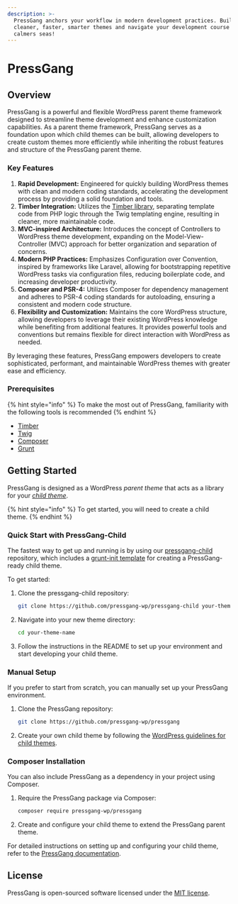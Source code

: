 ```yaml
---
description: >-
  PressGang anchors your workflow in modern development practices. Build
  cleaner, faster, smarter themes and navigate your development course to
  calmers seas!
---
```


# PressGang

## Overview

PressGang is a powerful and flexible WordPress parent theme framework designed to streamline theme development and enhance customization capabilities. As a parent theme framework, PressGang serves as a foundation upon which child themes can be built, allowing developers to create custom themes more efficiently while inheriting the robust features and structure of the PressGang parent theme.

### Key Features

1. **Rapid Development:** Engineered for quickly building WordPress themes with clean and modern coding standards, accelerating the development process by providing a solid foundation and tools.
2. **Timber Integration:** Utilizes the [Timber library](https://upstatement.com/timber/), separating template code from PHP logic through the Twig templating engine, resulting in cleaner, more maintainable code.
3. **MVC-inspired Architecture:** Introduces the concept of Controllers to WordPress theme development, expanding on the Model-View-Controller (MVC) approach for better organization and separation of concerns.
4. **Modern PHP Practices:** Emphasizes Configuration over Convention, inspired by frameworks like Laravel, allowing for bootstrapping repetitive WordPress tasks via configuration files, reducing boilerplate code, and increasing developer productivity.
5. **Composer and PSR-4:** Utilizes Composer for dependency management and adheres to PSR-4 coding standards for autoloading, ensuring a consistent and modern code structure.
6. **Flexibility and Customization:** Maintains the core WordPress structure, allowing developers to leverage their existing WordPress knowledge while benefiting from additional features. It provides powerful tools and conventions but remains flexible for direct interaction with WordPress as needed.

By leveraging these features, PressGang empowers developers to create sophisticated, performant, and maintainable WordPress themes with greater ease and efficiency.

### Prerequisites

{% hint style="info" %}
To make the most out of PressGang, familiarity with the following tools is recommended
{% endhint %}

* [Timber](http://upstatement.com/timber/)
* [Twig](http://twig.sensiolabs.org/documentation)
* [Composer](https://getcomposer.org/)
* [Grunt](http://gruntjs.com/)

## Getting Started

PressGang is designed as a WordPress _parent theme_ that acts as a library for your [_child theme_](https://codex.wordpress.org/Child\_Themes).

{% hint style="info" %}
To get started, you will need to create a child theme.
{% endhint %}

### Quick Start with PressGang-Child

The fastest way to get up and running is by using our [pressgang-child](https://github.com/pressgang-wp/pressgang-child) repository, which includes a [grunt-init template](http://gruntjs.com/project-scaffolding) for creating a PressGang-ready child theme.

To get started:

1.  Clone the pressgang-child repository:

    ```bash
    git clone https://github.com/pressgang-wp/pressgang-child your-theme-name
    ```
2.  Navigate into your new theme directory:

    ```bash
    cd your-theme-name
    ```
3. Follow the instructions in the README to set up your environment and start developing your child theme.

### Manual Setup

If you prefer to start from scratch, you can manually set up your PressGang environment.

1.  Clone the PressGang repository:

    ```bash
    git clone https://github.com/pressgang-wp/pressgang
    ```
2. Create your own child theme by following the [WordPress guidelines for child themes](https://codex.wordpress.org/Child\_Themes).

### Composer Installation

You can also include PressGang as a dependency in your project using Composer.

1.  Require the PressGang package via Composer:

    ```bash
    composer require pressgang-wp/pressgang
    ```
2. Create and configure your child theme to extend the PressGang parent theme.

For detailed instructions on setting up and configuring your child theme, refer to the [PressGang documentation](https://github.com/pressgang-wp/pressgang).

## License

PressGang is open-sourced software licensed under the [MIT license](LICENSE.md).
